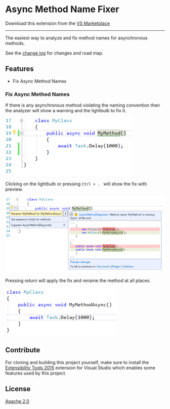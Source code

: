 # Async Method Name Fixer

Download this extension from the [VS Marketplace](https://marketplace.visualstudio.com/items?itemName=PRIYANSHUAGRAWAL92.AsyncMethodNameFixer)

---------------------------------------

The easiest way to analyze and fix method names for asynchronous methods.

See the [change log](CHANGELOG.md) for changes and road map.

## Features

- Fix Async Method Names

### Fix Async Method Names
If there is any asynchronous method violating the naming convention then the analyzer will show a warning and the lightbulb to fix it.

![Warning](Screenshots/Warning.png)

Clicking on the lightbulb or pressing `Ctrl + . ` will show the fix with preview.

![Fix Preview](Screenshots/Fix_Preview.png)

Pressing *return* will apply the fix and rename the method at all places.

![Fixed](Screenshots/Fixed.png)


## Contribute

For cloning and building this project yourself, make sure
to install the
[Extensibility Tools 2015](https://visualstudiogallery.msdn.microsoft.com/ab39a092-1343-46e2-b0f1-6a3f91155aa6)
extension for Visual Studio which enables some features
used by this project.

## License
[Apache 2.0](LICENSE)